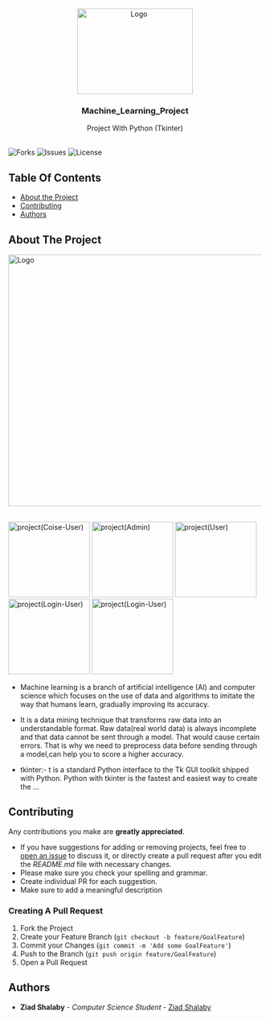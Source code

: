 <br/>
<p align="center">
  <a href="https://github.com/ZeadShalaby/Machine_Learning_Project">
    <img src="https://i.imgur.com/7tbiQ0L.png" alt="Logo" width="230" height="170">
  </a>

<h3 align="center">Machine_Learning_Project</h3>
  <p align="center">
    Project With Python (Tkinter) 
    <br/>
    <br/>
  </p>


![Forks](https://img.shields.io/github/forks/ZeadShalaby/Machine_Learning_Project?style=social) ![Issues](https://img.shields.io/github/issues/ZeadShalaby/Machine_Learning_Project) ![License](https://img.shields.io/github/license/ZeadShalaby/Machine_Learning_Project)

## Table Of Contents

* [About the Project](#about-the-project)
* [Contributing](#contributing)
* [Authors](#authors)

## About The Project


 <img src="https://i.imgur.com/JI5s5tK.png" alt="Logo" width="900" height="500">
 <br/>
 <br/>
 
<p >
 <img src="https://i.imgur.com/unJSmVh.png" alt="project(Coise-User)" width="162" height="150">
 <img src="https://i.imgur.com/lVoSGB0.png" alt="project(Admin)" width="162" height="150">
 <img src="https://i.imgur.com/FuZ1Jvv.png" alt="project(User)" width="162" height="150">
 <img src="https://i.imgur.com/QHh8zWS.png" alt="project(Login-User)" width="162" height="150">
 <img src="https://i.imgur.com/8wzOkdi.png" alt="project(Login-User)" width="162" height="150">

</p>

* Machine learning is a branch of artificial intelligence (AI) and computer science which focuses on the use of data and algorithms to imitate the way that humans learn, gradually improving its accuracy.

* It is a data mining technique that transforms raw data into an understandable format. Raw data(real world data) is always incomplete and that data cannot be sent through a model. That would cause certain errors. That is why we need to preprocess data before sending through a model,can help you to score a higher accuracy.

* tkinter:- t is a standard Python interface to the Tk GUI toolkit shipped with Python. Python with tkinter is the fastest and easiest way to create the ...



## Contributing

Any contributions you make are **greatly appreciated**.

* If you have suggestions for adding or removing projects, feel free
  to [open an issue](https://github.com/ZeadShalaby/Machine_Learning_Project/issues/new) to discuss it, or directly
  create a pull request after you edit the *README.md* file with necessary changes.
* Please make sure you check your spelling and grammar.
* Create individual PR for each suggestion.
* Make sure to add a meaningful description

### Creating A Pull Request

1. Fork the Project
2. Create your Feature Branch (`git checkout -b feature/GoalFeature`)
3. Commit your Changes (`git commit -m 'Add some GoalFeature'`)
4. Push to the Branch (`git push origin feature/GoalFeature`)
5. Open a Pull Request

## Authors

* **Ziad Shalaby** - *Computer Science Student* - [Ziad Shalaby](https://github.com/ZeadShalaby)


